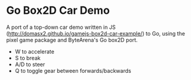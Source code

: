 # Go Box2D Car Demo

A port of a top-down car demo written in JS (http://domasx2.github.io/gamejs-box2d-car-example/) to Go, using the pixel game package and ByteArena's Go box2D port.

- W to accelerate
- S to break
- A/D to steer
- Q to toggle gear between forwards/backwards
